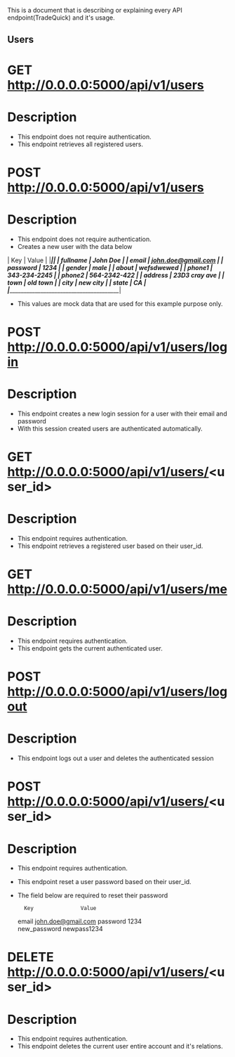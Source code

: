 This is a document that is describing or explaining every API endpoint(TradeQuick) and it's usage.

## Users

# GET http://0.0.0.0:5000/api/v1/users

# Description

* This endpoint does not require authentication. 
* This endpoint retrieves all registered users.

# POST http://0.0.0.0:5000/api/v1/users

# Description

* This endpoint does not require authentication.
* Creates a new user with the data below

|        Key        |        Value         |
|___________________|______________________|
|     fullname      |      John Doe        |
|     email         | john.doe@gmail.com   |
|    password       |      1234            |
|    gender         |      male            |
|    about          |    wefsdwewed        |
|    phone1         |   343-234-2245       |
|    phone2         |   564-2342-422       |
|    address        |  23D3 cray ave       |
|     town          |   old town           |
|     city          |    new city          |
|     state         |     CA               |
|__________________________________________|

* This values are mock data that are used for this example purpose only. 


# POST http://0.0.0.0:5000/api/v1/users/login

# Description

* This endpoint creates a new login session for a user with their email and password
* With this session created users are authenticated automatically.


# GET http://0.0.0.0:5000/api/v1/users/<user_id>

# Description

* This endpoint requires authentication.
* This endpoint retrieves a registered user based on their user_id.

# GET http://0.0.0.0:5000/api/v1/users/me

# Description

* This endpoint requires authentication.
* This endpoint gets the current authenticated user.

# POST http://0.0.0.0:5000/api/v1/users/logout

# Description

* This endpoint logs out a user and deletes the authenticated session


# POST http://0.0.0.0:5000/api/v1/users/<user_id>

# Description

* This endpoint requires authentication.
* This endpoint reset a user password  based on their user_id.
* The field below are required to reset their password

        Key               Value

    email           john.doe@gmail.com 
    password             1234           
    new_password        newpass1234     

# DELETE http://0.0.0.0:5000/api/v1/users/<user_id>

# Description

* This endpoint requires authentication.
* This endpoint deletes the current user entire account and it's relations.

